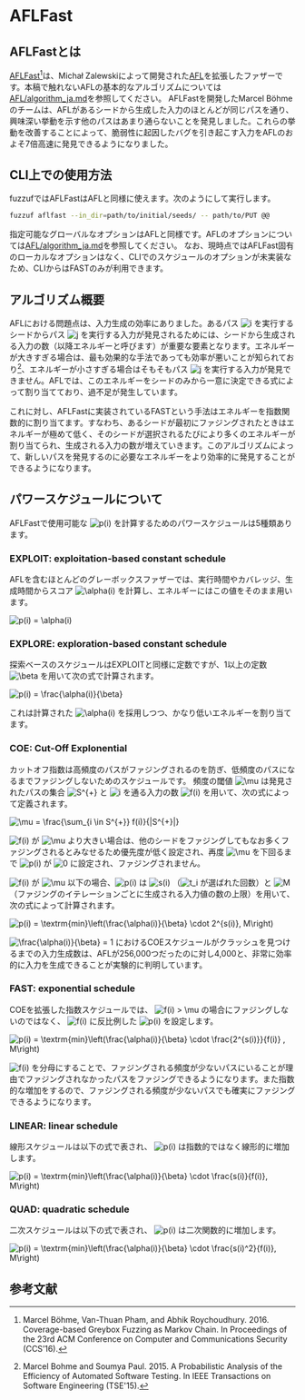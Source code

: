 # AFLFast

## AFLFastとは

[AFLFast](https://github.com/mboehme/aflfast)[^ccs16]は、Michał Zalewskiによって開発された[AFL](https://github.com/google/AFL)を拡張したファザーです。本稿で触れないAFLの基本的なアルゴリズムについては[AFL/algorithm_ja.md](/docs/algorithms/AFL/algorithm_ja.md)を参照してください。
AFLFastを開発したMarcel Böhmeのチームは、AFLがあるシードから生成した入力のほとんどが同じパスを通り、興味深い挙動を示す他のパスはあまり通らないことを発見しました。これらの挙動を改善することによって、脆弱性に起因したバグを引き起こす入力をAFLのおよそ7倍高速に発見できるようになりました。

## CLI上での使用方法

fuzzufではAFLFastはAFLと同様に使えます。次のようにして実行します。

```bash
fuzzuf aflfast --in_dir=path/to/initial/seeds/ -- path/to/PUT @@
```

指定可能なグローバルなオプションはAFLと同様です。AFLのオプションについては[AFL/algorithm_ja.md](/docs/algorithms/AFL/algorithm_ja.md)を参照してください。
なお、現時点ではAFLFast固有のローカルなオプションはなく、CLIでのスケジュールのオプションが未実装なため、CLIからはFASTのみが利用できます。

## アルゴリズム概要
AFLにおける問題点は、入力生成の効率にありました。あるパス ![i](https://render.githubusercontent.com/render/math?math=i) を実行するシードからパス ![j](https://render.githubusercontent.com/render/math?math=j) を実行する入力が発見されるためには、シードから生成される入力の数（以降エネルギーと呼びます）が重要な要素となります。エネルギーが大きすぎる場合は、最も効果的な手法であっても効率が悪いことが知られており[^tse15]、エネルギーが小さすぎる場合はそもそもパス ![j](https://render.githubusercontent.com/render/math?math=j) を実行する入力が発見できません。AFLでは、このエネルギーをシードのみから一意に決定できる式によって割り当てており、過不足が発生しています。

これに対し、AFLFastに実装されているFASTという手法はエネルギーを指数関数的に割り当てます。すなわち、あるシードが最初にファジングされたときはエネルギーが極めて低く、そのシードが選択されるたびにより多くのエネルギーが割り当てられ、生成される入力の数が増えていきます。このアルゴリズムによって、新しいパスを発見するのに必要なエネルギーをより効率的に発見することができるようになります。


## パワースケジュールについて
AFLFastで使用可能な ![p(i)](https://render.githubusercontent.com/render/math?math=p(i)) を計算するためのパワースケジュールは5種類あります。

### EXPLOIT: exploitation-based constant schedule
AFLを含むほとんどのグレーボックスファザーでは、実行時間やカバレッジ、生成時間からスコア ![\alpha(i)](https://render.githubusercontent.com/render/math?math=%5Calpha%28i%29) を計算し、エネルギーにはこの値をそのまま用います。

![p(i) = \alpha(i)](https://render.githubusercontent.com/render/math?math=p%28i%29%20%3D%20%5Calpha%28i%29)

### EXPLORE: exploration-based constant schedule
探索ベースのスケジュールはEXPLOITと同様に定数ですが、1以上の定数 ![\beta](https://render.githubusercontent.com/render/math?math=%5Cbeta) を用いて次の式で計算されます。

![p(i) = \frac{\alpha(i)}{\beta}](https://render.githubusercontent.com/render/math?math=p%28i%29%20%3D%20%5Cfrac%7B%5Calpha%28i%29%7D%7B%5Cbeta%7D)

これは計算された ![\alpha(i)](https://render.githubusercontent.com/render/math?math=%5Calpha%28i%29) を採用しつつ、かなり低いエネルギーを割り当てます。

### COE: Cut-Off Explonential
カットオフ指数は高頻度のパスがファジングされるのを防ぎ、低頻度のパスになるまでファジングしないためのスケジュールです。
頻度の閾値 ![\mu](https://render.githubusercontent.com/render/math?math=%5Cmu) は発見されたパスの集合 ![S^{+}](https://render.githubusercontent.com/render/math?math=S%5E%7B%2B%7D) と ![i](https://render.githubusercontent.com/render/math?math=i) を通る入力の数 ![f(i)](https://render.githubusercontent.com/render/math?math=f%28i%29) を用いて、次の式によって定義されます。

![\mu = \frac{\sum_{i \in S^{+}} f(i)}{|S^{+}|}](https://render.githubusercontent.com/render/math?math=%5Cmu%20%3D%20%5Cfrac%7B%5Csum_%7Bi%20%5Cin%20S%5E%7B%2B%7D%7D%20f%28i%29%7D%7B%7CS%5E%7B%2B%7D%7C%7D)

![f(i)](https://render.githubusercontent.com/render/math?math=f%28i%29) が ![\mu](https://render.githubusercontent.com/render/math?math=%5Cmu) より大きい場合は、他のシードをファジングしてもなお多くファジングされるとみなせるため優先度が低く設定され、再度 ![\mu](https://render.githubusercontent.com/render/math?math=%5Cmu) を下回るまで ![p(i)](https://render.githubusercontent.com/render/math?math=p(i)) が ![0](https://render.githubusercontent.com/render/math?math=0) に設定され、ファジングされません。

![f(i)](https://render.githubusercontent.com/render/math?math=f%28i%29) が ![\mu](https://render.githubusercontent.com/render/math?math=%5Cmu) 以下の場合、![p(i)](https://render.githubusercontent.com/render/math?math=p(i)) は ![s(i)](https://render.githubusercontent.com/render/math?math=s(i)) （![t_i](https://render.githubusercontent.com/render/math?math=t_i) が選ばれた回数）と ![M](https://render.githubusercontent.com/render/math?math=M) （ファジングのイテレーションごとに生成される入力値の数の上限）を用いて、次の式によって計算されます。

![p(i) = \textrm{min}\left(\frac{\alpha(i)}{\beta} \cdot 2^{s(i)}, M\right)](https://render.githubusercontent.com/render/math?math=p%28i%29%20%3D%20%5Ctextrm%7Bmin%7D%5Cleft%28%5Cfrac%7B%5Calpha%28i%29%7D%7B%5Cbeta%7D%20%5Ccdot%202%5E%7Bs%28i%29%7D%2C%20M%5Cright%29)

![\frac{\alpha(i)}{\beta} = 1](https://render.githubusercontent.com/render/math?math=%5Cfrac%7B%5Calpha%28i%29%7D%7B%5Cbeta%7D%20%3D%201) におけるCOEスケジュールがクラッシュを見つけるまでの入力生成数は、AFLが256,000つだったのに対し4,000と、非常に効率的に入力を生成できることが実験的に判明しています。


### FAST: exponential schedule
COEを拡張した指数スケジュールでは、 ![f(i) > \mu](https://render.githubusercontent.com/render/math?math=f%28i%29%20%3E%20%5Cmu) の場合にファジングしないのではなく、 ![f(i)](https://render.githubusercontent.com/render/math?math=f%28i%29) に反比例した ![p(i)](https://render.githubusercontent.com/render/math?math=p%28i%29) を設定します。

![p(i) = \textrm{min}\left(\frac{\alpha(i)}{\beta} \cdot \frac{2^{s(i)}}{f(i)} , M\right)](https://render.githubusercontent.com/render/math?math=p%28i%29%20%3D%20%5Ctextrm%7Bmin%7D%5Cleft%28%5Cfrac%7B%5Calpha%28i%29%7D%7B%5Cbeta%7D%20%5Ccdot%20%5Cfrac%7B2%5E%7Bs%28i%29%7D%7D%7Bf%28i%29%7D%20%2C%20M%5Cright%29)

![f(i)](https://render.githubusercontent.com/render/math?math=f%28i%29) を分母にすることで、ファジングされる頻度が少ないパスにいることが理由でファジングされなかったパスをファジングできるようになります。また指数的な増加をするので、ファジングされる頻度が少ないパスでも確実にファジングできるようになります。

### LINEAR: linear schedule
線形スケジュールは以下の式で表され、 ![p(i)](https://render.githubusercontent.com/render/math?math=p%28i%29) は指数的ではなく線形的に増加します。

![p(i) = \textrm{min}\left(\frac{\alpha(i)}{\beta} \cdot \frac{s(i)}{f(i)}, M\right)](https://render.githubusercontent.com/render/math?math=p%28i%29%20%3D%20%5Ctextrm%7Bmin%7D%5Cleft%28%5Cfrac%7B%5Calpha%28i%29%7D%7B%5Cbeta%7D%20%5Ccdot%20%5Cfrac%7Bs%28i%29%7D%7Bf%28i%29%7D%2C%20M%5Cright%29)

### QUAD: quadratic schedule
二次スケジュールは以下の式で表され、 ![p(i)](https://render.githubusercontent.com/render/math?math=p%28i%29) は二次関数的に増加します。

![p(i) = \textrm{min}\left(\frac{\alpha(i)}{\beta} \cdot \frac{s(i)^2}{f(i)}, M\right)](https://render.githubusercontent.com/render/math?math=p%28i%29%20%3D%20%5Ctextrm%7Bmin%7D%5Cleft%28%5Cfrac%7B%5Calpha%28i%29%7D%7B%5Cbeta%7D%20%5Ccdot%20%5Cfrac%7Bs%28i%29%5E2%7D%7Bf%28i%29%7D%2C%20M%5Cright%29)


## 参考文献

[^ccs16]: Marcel Böhme, Van-Thuan Pham, and Abhik Roychoudhury. 2016. Coverage-based Greybox Fuzzing as Markov Chain. In Proceedings of the 23rd ACM Conference on Computer and Communications Security (CCS’16).
[^tse15]: Marcel Bohme and Soumya Paul. 2015. A Probabilistic Analysis of the Efficiency of Automated Software Testing. In IEEE Transactions on Software Engineering (TSE'15).

